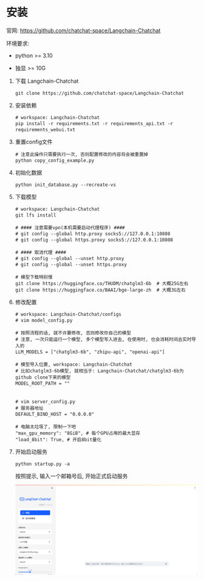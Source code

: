 # 安装

官网: https://github.com/chatchat-space/Langchain-Chatchat

环境要求:

* python >= 3.10

* 独显 >= 10G

  

1. 下载 Langchain-Chatchat

   ```shell
   git clone https://github.com/chatchat-space/Langchain-Chatchat
   ```

2. 安装依赖

   ```shell
   # workspace: Langchain-Chatchat
   pip install -r requirements.txt -r requirements_api.txt -r requirements_webui.txt
   ```

3. 重置config文件

   ```shell
   # 注意此操作只需要执行一次, 否则配置修改的内容将会被重置掉
   python copy_config_example.py
   ```

4. 初始化数据

   ```shell
   python init_database.py --recreate-vs
   ```

5. 下载模型

   ```shell
   # workspace: Langchain-Chatchat
   git lfs install
   
   # #### 注意需要vpn(本机需要启动代理程序) ####
   # git config --global http.proxy socks5://127.0.0.1:10808
   # git config --global https.proxy socks5://127.0.0.1:10808
   
   # #### 取消代理 ####
   # git config --global --unset http.proxy
   # git config --global --unset https.proxy
   
   # 模型下载特别慢
   git clone https://huggingface.co/THUDM/chatglm3-6b  # 大概25G左右
   git clone https://huggingface.co/BAAI/bge-large-zh  # 大概3G左右
   ```

6. 修改配置

   ```shell
   # workspace: Langchain-Chatchat/configs
   # vim model_config.py
   
   # 按照流程的话, 就不许要修改, 否则修改你自己的模型
   # 注意, 一次只能运行一个模型, 多个模型写入进去, 在使用时, 也会消耗时间去实时导入的
   LLM_MODELS = ["chatglm3-6b", "zhipu-api", "openai-api"]
   
   # 模型导入位置, workspace: Langchain-Chatchat
   # 比如chatglm3-6b模型, 就相当于: Langchain-Chatchat/chatglm3-6b为github clone下来的模型
   MODEL_ROOT_PATH = ""
   
   
   # vim server_config.py
   # 服务器地址
   DEFAULT_BIND_HOST = "0.0.0.0"
   
   # 电脑太垃圾了, 限制一下吧
   "max_gpu_memory": "8GiB", # 每个GPU占用的最大显存
   "load_8bit": True, # 开启8bit量化
   ```

7. 开始启动服务

   ```shell
   python startup.py -a
   ```

   按照提示, 输入一个邮箱号后, 开始正式启动服务

   ![image-20240403151419037](.image/01-%E5%AE%89%E8%A3%85/image-20240403151419037.png)


